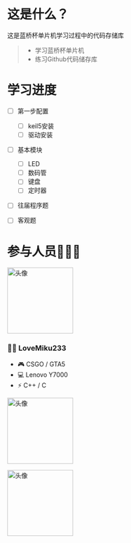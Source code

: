 # 这是什么？
这是蓝桥杯单片机学习过程中的代码存储库

> * 学习蓝桥杯单片机
> * 练习Github代码储存库

# 学习进度
- [ ] 第一步配置
    - [ ] keil5安装
    - [ ] 驱动安装
- [ ] 基本模块
    - [ ] LED
    - [ ] 数码管
    - [ ] 键盘
    - [ ] 定时器
- [ ] 往届程序题
- [ ] 客观题


# 参与人员👨‍👦‍👦

<img align="center" alt="头像" width="150" height="150" src="严/tx.png" /><br/>
### 👨‍💻 LoveMiku233 
- 🎮 CSGO / GTA5 
- 💻 Lenovo Y7000 
- ⚡ C++ / C  


<img align="center" src="薛/tx.png" width="150" height="150" alt="头像" /><br/>



<img align="center" src="马/tx.png" width="150" height="150" alt="头像" /><br/>
